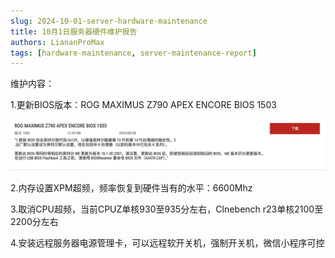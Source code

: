 ```yaml
---
slug: 2024-10-01-server-hardware-maintenance
title: 10月1日服务器硬件维护报告
authors: LiananProMax
tags: [hardware-maintenance, server-maintenance-report]
---
```


维护内容：

1.更新BIOS版本：ROG MAXIMUS Z790 APEX ENCORE BIOS 1503

![ROG MAXIMUS Z790 APEX ENCORE BIOS 1503](ROG-MAXIMUS-Z790-APEX-ENCORE-BIOS-1503.png)

2.内存设置XPM超频，频率恢复到硬件当有的水平：6600Mhz

3.取消CPU超频，当前CPUZ单核930至935分左右，CInebench r23单核2100至2200分左右

4.安装远程服务器电源管理卡，可以远程软开关机，强制开关机，微信小程序可控